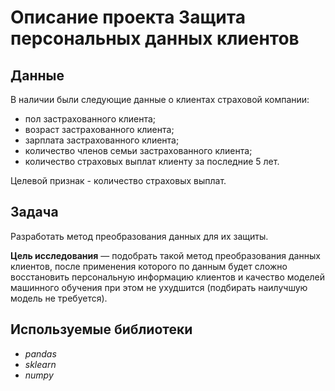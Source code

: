 # Описание проекта Защита персональных данных клиентов

## Данные

В наличии были следующие данные о клиентах страховой компании:
* пол застрахованного клиента;
* возраст застрахованного клиента;
* зарплата застрахованного клиента;
* количество членов семьи застрахованного клиента;
* количество страховых выплат клиенту за последние 5 лет.

Целевой признак - количество страховых выплат.

## Задача

Разработать метод преобразования данных для их защиты.

**Цель исследования** — подобрать такой метод преобразования данных клиентов, после применения которого по данным будет сложно восстановить персональную информацию клиентов и качество моделей машинного обучения при этом не ухудшится (подбирать наилучшую модель не требуется).

## Используемые библиотеки
* *pandas*
* *sklearn*
* *numpy*

